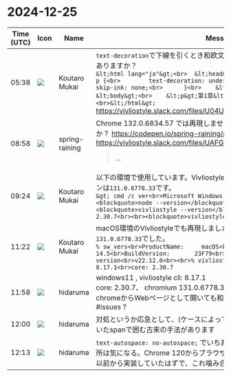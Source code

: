 # 2024-12-25

|Time (UTC)|Icon|Name|Message|
|---|---|---|---|
|05:38|![](https://avatars.slack-edge.com/2023-11-11/6180804843906_ec36242e3b721d6c30e9_72.png)|Koutaro Mukai|`text-decoration`で下線を引くとき和欧文間で途切れてしまいます。対処方法はありますか？<br>```&lt;html lang="ja"&gt;<br>  &lt;head&gt;<br>    &lt;style&gt;<br>      p {<br>        text-decoration: underline;<br>        text-decoration-skip-ink: none;<br>      }<br>    &lt;/style&gt;<br>  &lt;/head&gt;<br>  &lt;body&gt;<br>    &lt;p&gt;第1章&lt;/p&gt;<br>  &lt;/body&gt;<br>&lt;/html&gt;```<br>https://vivliostyle.slack.com/files/U04UP57BE7M/F086HPLHSUC/image.png|
|08:58|![](https://secure.gravatar.com/avatar/1ac180f0868137292905c311b5fff781.jpg?s=72&d=https%3A%2F%2Fa.slack-edge.com%2Fdf10d%2Fimg%2Favatars%2Fava_0021-72.png)|spring-raining|Chrome 132.0.6834.57 では再現しません。どのような環境で使用していますか？ <https://codepen.io/spring-raining/pen/yyBXRKy><br>https://vivliostyle.slack.com/files/UAFGMSJJK/F086UAU9E3T/image.png<br><blockquote>...</blockquote>|
|09:24|![](https://avatars.slack-edge.com/2023-11-11/6180804843906_ec36242e3b721d6c30e9_72.png)|Koutaro Mukai|以下の環境で使用しています。Vivliostyle CLIが使用するChromiumのバージョンは`131.0.6778.33`です。<br>```&gt; cmd /c ver<br>Microsoft Windows [Version 10.0.22631.4602]<br><br><blockquote>node --version</blockquote>v22.12.0<br><br><blockquote>vivliostyle --version</blockquote>cli: 8.17.1<br>core: 2.30.7<br><br><blockquote>vivliostyle preview test.html```</blockquote>|
|11:22|![](https://avatars.slack-edge.com/2023-11-11/6180804843906_ec36242e3b721d6c30e9_72.png)|Koutaro Mukai|macOS環境のVivliostyleでも再現しました。Chromiumのバージョンは同じく`131.0.6778.33`でした。<br>```% sw_vers<br>ProductName:		macOS<br>ProductVersion:		14.5<br>BuildVersion:		23F79<br><br>% node --version<br>v22.12.0<br><br>% vivliostyle --version<br>cli: 8.17.1<br>core: 2.30.7```|
|11:58|![](https://avatars.slack-edge.com/2022-07-04/3777085476512_a8d3b37eee1f9c9519dc_72.png)|hidaruma|windows11 , vivliostyle cli: 8.17.1<br>core: 2.30.7、 chromium  131.0.6778.33で再現、このとき同バージョンのchromeからWebページとして開いても和欧間はこのようにならないです。#issues ?|
|12:00|![](https://avatars.slack-edge.com/2022-07-04/3777085476512_a8d3b37eee1f9c9519dc_72.png)|hidaruma|対処というか応急として、(ケースによっては使えませんが、)border-bottomを敷いたspanで囲む古来の手法があります|
|12:13|![](https://avatars.slack-edge.com/2022-07-04/3777085476512_a8d3b37eee1f9c9519dc_72.png)|hidaruma|`text-autospace: no-autospace;` でいちおうくっつくから、和欧文間用処理の箇所は気になる。Chrome 120からブラウザに実装されたけど、Vivliostyleはそれ以前から実装していたはずで、これ噛み合っているんでしょうか|
